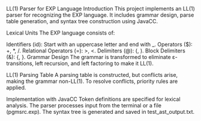 LL(1) Parser for EXP Language
Introduction
This project implements an LL(1) parser for recognizing the EXP language. It includes grammar design, parse table generation, and syntax tree construction using JavaCC.

Lexical Units
The EXP language consists of:

Identifiers (id): Start with an uppercase letter and end with _.
Operators ($): +, *, /.
Relational Operators (=): >, <.
Delimiters (@): (, ).
Block Delimiters (&): {, }.
Grammar Design
The grammar is transformed to eliminate ε-transitions, left recursion, and left factoring to make it LL(1).

LL(1) Parsing Table
A parsing table is constructed, but conflicts arise, making the grammar non-LL(1). To resolve conflicts, priority rules are applied.

Implementation with JavaCC
Token definitions are specified for lexical analysis.
The parser processes input from the terminal or a file (pgmsrc.exp).
The syntax tree is generated and saved in test_ast_output.txt.
